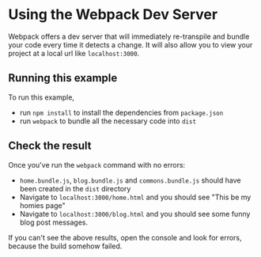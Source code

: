# Using the Webpack Dev Server

Webpack offers a dev server that will immediately re-transpile and bundle your code every time it detects a change. It will also allow you to view your project at a local url like `localhost:3000`.

## Running this example

To run this example, 

* run `npm install` to install the dependencies from `package.json`
* run `webpack` to bundle all the necessary code into `dist`

## Check the result

Once you've run the `webpack` command with no errors:

* `home.bundle.js`, `blog.bundle.js` and `commons.bundle.js` should have been created in the `dist` directory
* Navigate to `localhost:3000/home.html` and you should see "This be my homies page"
* Navigate to `localhost:3000/blog.html` and you should see some funny blog post messages.

If you can't see the above results, open the console and look for errors, because the build somehow failed.